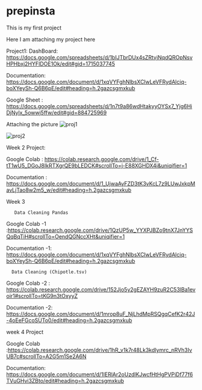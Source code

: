 # prepinsta


This is my first project 

Here I am attaching my project here

Project1:
DashBoard:  https://docs.google.com/spreadsheets/d/1bIJTbrDUx4sZRtvjNqdQROpNsvHPHbxj2HYFIDOE1Ok/edit#gid=1715037745

Documentation: https://docs.google.com/document/d/1xqVYFghNlbsXClwLeVFRydAlciq-boXYeySh-Q6B6pE/edit#heading=h.2gazcsgmxkub

Google Sheet : https://docs.google.com/spreadsheets/d/1n7t9a86wdHtakyyOYSx7_Yjg6HiDjNylx_5owwj5ffw/edit#gid=884725969

Attaching the picture
![proj1](https://github.com/sruthi-958/prepinsta/assets/104148710/0e399cc0-4b2e-4cb3-8246-092da2962407)

![proj2](https://github.com/sruthi-958/prepinsta/assets/104148710/a401c365-01cc-4a65-836d-b894967f698c)







Week 2 Project:



Google Colab : https://colab.research.google.com/drive/1_Cf-tT1wU5_DGoJ8IkRTXgrQE9bLEDCK#scrollTo=j-E88XGHDX4i&uniqifier=1




Documentation : https://docs.google.com/document/d/1_UjwaAyFZD3tK3vKcL7z9LUwJxkpMavLjTao8w2m5_w/edit#heading=h.2gazcsgmxkub







  Week 3

       Data Cleaning Pandas

  Google Colab -1 :https://colab.research.google.com/drive/1QzUP5w_YYXPJBZo9tnX7JnYYSQqBqTiH#scrollTo=OendQGNccXHt&uniqifier=1

  Documentation -1: https://docs.google.com/document/d/1xqVYFghNlbsXClwLeVFRydAlciq-boXYeySh-Q6B6pE/edit#heading=h.2gazcsgmxkub

      Data Cleaning (Chipotle.tsv)

   Google Colab -2 : https://colab.research.google.com/drive/152Jjo5y2gEZAYH9zuR2C53lBa1evoir1#scrollTo=tKG9n3tOxyyZ   

   Documentation -2: https://docs.google.com/document/d/1mrop8uF_NjLhdMpRSQgqCefK2r42J-4oEeFGcoSUTo0/edit#heading=h.2gazcsgmxkub



week 4 Project
 
 Google Colab :https://colab.research.google.com/drive/1hR_v1k7r48Lk3kdIymrc_nRVh3IvUB7c#scrollTo=A2G5m1Se2A6N

 Documentation: https://docs.google.com/document/d/1IERlAr2oUzdlKJwcfHtHgPVPiDf77f6TVuGHvi3ZBto/edit#heading=h.2gazcsgmxkub
   
